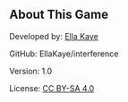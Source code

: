 ## About This Game

Developed by: [Ella Kaye](https://ellakaye.co.uk)

GitHub: EllaKaye/interference

Version: 1.0

License: [CC BY-SA 4.0](https://creativecommons.org/licenses/by-sa/4.0/deed.en)